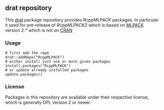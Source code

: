## drat repository

This [drat](http://dirk.eddelbuettel.com/code/drat.html) package repository provides RcppMLPACK
packages. In particular it used for pre-release of _RcppMLPACK2_ which is based on
[MLPACK](https://www.mlpack.org) version 2.* which is not on [CRAN](https://cran.r-project.org)


### Usage

```{.r}
# first add the repo
drat::addRepo("RcppMLPACK")
# either install just one or more given packages
install.packages("RcppMLPACK")
# or update already installed packages
update.packages()
```

### License

Packages in this repository are available under their respective license, which is generally GPL
version 2 or newer.
